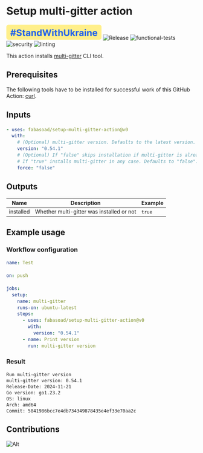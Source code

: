 # Setup multi-gitter action

[![Stand With Ukraine](https://raw.githubusercontent.com/vshymanskyy/StandWithUkraine/main/badges/StandWithUkraine.svg)](https://stand-with-ukraine.pp.ua)
![Release](https://img.shields.io/github/v/release/fabasoad/setup-multi-gitter-action?include_prereleases)
![functional-tests](https://github.com/fabasoad/setup-multi-gitter-action/actions/workflows/functional-tests.yml/badge.svg)
![security](https://github.com/fabasoad/setup-multi-gitter-action/actions/workflows/security.yml/badge.svg)
![linting](https://github.com/fabasoad/setup-multi-gitter-action/actions/workflows/linting.yml/badge.svg)

This action installs [multi-gitter](https://github.com/lindell/multi-gitter)
CLI tool.

## Prerequisites

The following tools have to be installed for successful work of this GitHub Action:
[curl](https://curl.se).

## Inputs

```yaml
- uses: fabasoad/setup-multi-gitter-action@v0
  with:
    # (Optional) multi-gitter version. Defaults to the latest version.
    version: "0.54.1"
    # (Optional) If "false" skips installation if multi-gitter is already installed.
    # If "true" installs multi-gitter in any case. Defaults to "false".
    force: "false"
```

## Outputs

<!-- prettier-ignore-start -->
| Name      | Description                               | Example |
|-----------|-------------------------------------------|---------|
| installed | Whether multi-gitter was installed or not | `true`  |
<!-- prettier-ignore-end -->

## Example usage

### Workflow configuration

```yaml
name: Test

on: push

jobs:
  setup:
    name: multi-gitter
    runs-on: ubuntu-latest
    steps:
      - uses: fabasoad/setup-multi-gitter-action@v0
        with:
          version: "0.54.1"
      - name: Print version
        run: multi-gitter version
```

### Result

```shell
Run multi-gitter version
multi-gitter version: 0.54.1
Release-Date: 2024-11-21
Go version: go1.23.2
OS: linux
Arch: amd64
Commit: 5841986bcc7e4db734349878435e4ef33e70aa2c
```

## Contributions

![Alt](https://repobeats.axiom.co/api/embed/3d4ddff6a3cdc7933774fdccfa182e70b2a2c94b.svg "Repobeats analytics image")

